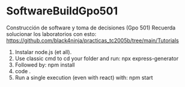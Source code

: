 # SoftwareBuildGpo501
Construcción de software y toma de decisiones (Gpo 501)
Recuerda solucionar los laboratorios con esto: https://github.com/black4ninja/practicas_tc2005b/tree/main/Tutorials

1. Instalar node.js (et all).
2. Use classic cmd to cd your folder and run: npx express-generator
3. Followed by: npm install
4. code . 
5. Run a single execution (even with react) with: npm start
